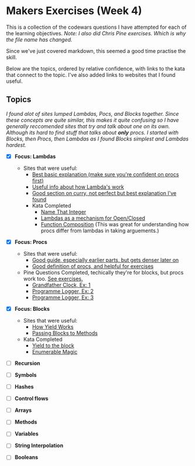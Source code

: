 # Makers Exercises (Week 4)   

This is a collection of the codewars questions I have attempted for each of the learning objectives. *Note: I also did Chris Pine
exercises. Which is why the file name has changed.*

Since we've just covered markdown, this seemed a good time practise the skill. 

Below are the topics, ordered by relative confidence, with links to the kata that connect to the topic. 
I've also added links to websites that I found useful. 


## Topics ##
*I found alot of sites lumped Lambdas, Pocs, and Blocks together. Since these concepts are quite similar, this makes it quite confusing
so I have generally reccomended sites that try and talk about one on its own. Although its hard to find stuff that talks about **only** procs.
I started with Blocks, then Procs, then Lambdas as I found Blocks simplest and Lambdas hardest.*

- [x] **Focus: Lambdas** 
  - Sites that were useful:
      - [Best basic explanation (make sure you're confident on procs first)](http://culttt.com/2015/05/13/what-are-lambdas-in-ruby/)
      - [Useful info about how Lambda's work](http://blog.honeybadger.io/using-lambdas-in-ruby/)
      - [Good section on curry, not perfect but best explanation I've found](https://gist.github.com/Integralist/9994331)
    - Kata Completed  
        - [Name That Integer](http://www.codewars.com/kata/name-that-integer/train/ruby) 
        - [Lambdas as a mechanism for Open/Closed](http://www.codewars.com/kata/lambdas-as-a-mechanism-for-open-slash-closed/ruby)
        - [Function Composition](http://www.codewars.com/kata/function-composition/ruby) (This was great for understanding how procs differ from lambdas in taking arguements.)
- [x] **Focus: Procs**
	- Sites that were useful:
	  - [Good guide, especially earlier parts, but gets denser later on](https://pine.fm/LearnToProgram/chap_10.html)
	  - [Good definition of procs, and helpful for exercises](https://docs.ruby-lang.org/en/2.0.0/Proc.html)
	- Pine Questions Completed, techically they're for blocks, but procs work too. [See exercises.](https://docs.ruby-lang.org/en/2.0.0/Proc.html)
		- [Grandfather Clock, Ex: 1](https://github.com/Tagrand/student_directory/blob/bd9da928c031617d9f06ea845afac1c80de78cdc/Pine_exercises.rb)
		- [Programme Logger, Ex: 2](https://github.com/Tagrand/student_directory/blob/33e20ddeba77ace5b841361766ca05c9d89d02b5/Pine_exercises.rb)
		- [Programme Logger, Ex: 3](https://github.com/Tagrand/student_directory/blob/27665a71fe7af63d833970f163dee23dd65d1c8b/Pine_exercises.rb)

- [x] **Focus: Blocks**
	- Sites that were useful: 
    	- [How Yield Works](https://mixandgo.com/blog/mastering-ruby-blocks-in-less-than-5-minutes)  
    	- [Passing Blocks to Methods](https://www.codecademy.com/en/forum_questions/51c72e759c4e9d410501df42)   
    - Kata Completed  
     	- [Yield to the block](https://www.codewars.com/kata/yield-to-the-block)  
     	- [Enumerable Magic](https://www.codewars.com/kata/enumerable-magic-number-7-find-a-matching-item/ruby)  

- [ ] **Recursion**

- [ ] **Symbols**

- [ ] **Hashes**

- [ ] **Control flows**

- [ ] **Arrays**

- [ ] **Methods** 

- [ ] **Variables**

- [ ] **String Interpolation**

- [ ] **Booleans**

